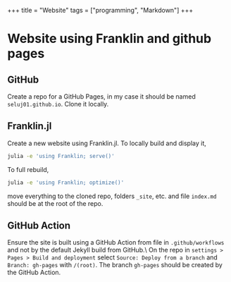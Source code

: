 +++
title = "Website"
tags = ["programming", "Markdown"]
+++


# Website using Franklin and github pages

## GitHub
Create a repo for a GitHub Pages, in my case it should be named `seluj01.github.io`.
Clone it locally.

## Franklin.jl
Create a new website using Franklin.jl.
To locally build and display it,
```bash
julia -e 'using Franklin; serve()'
```
To full rebuild,
```bash
julia -e 'using Franklin; optimize()'
```
move everything to the cloned repo, folders `_site`, etc. and file `index.md` should be at the root of the repo.

## GitHub Action
Ensure the site is built using a GitHub Action from file in `.github/workflows` and not by the default Jekyll build from GitHub.\\
On the repo in `settings > Pages > Build and deployment` select `Source: Deploy from a branch` and `Branch: gh-pages` with `/(root)`.
The branch `gh-pages` should be created by the GitHub Action.